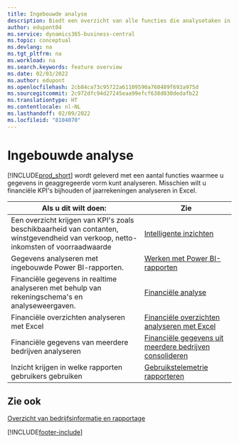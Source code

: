 ```yaml
---
title: Ingebouwde analyse
description: Biedt een overzicht van alle functies die analysetaken in het Business Central-product ondersteunen.
author: edupont04
ms.service: dynamics365-business-central
ms.topic: conceptual
ms.devlang: na
ms.tgt_pltfrm: na
ms.workload: na
ms.search.keywords: feature overview
ms.date: 02/03/2022
ms.author: edupont
ms.openlocfilehash: 2cb84ca73c95722a61109590a760489f693a975d
ms.sourcegitcommit: 2c972dfc94d27245eaa99efcf638d030dedafb22
ms.translationtype: HT
ms.contentlocale: nl-NL
ms.lasthandoff: 02/09/2022
ms.locfileid: "8104070"
---
```

# <a name="built-in-analytics"></a>Ingebouwde analyse

[!INCLUDE[prod_short](includes/prod_short.md)] wordt geleverd met een aantal functies waarmee u gegevens in geaggregeerde vorm kunt analyseren. Misschien wilt u financiële KPI's bijhouden of jaarrekeningen analyseren in Excel.

| Als u dit wilt doen: | Zie |
| --- | --- |
|Een overzicht krijgen van KPI's zoals beschikbaarheid van contanten, winstgevendheid van verkoop, netto-inkomsten of voorraadwaarde | [Intelligente inzichten](about-intelligent-cloud.md) |
|Gegevens analyseren met ingebouwde Power BI-rapporten. | [Werken met Power BI-rapporten](across-working-with-powerbi.md) |
|Financiële gegevens in realtime analyseren met behulp van rekeningschema's en analyseweergaven.| [Financiële analyse](bi.md) |
|Financiële overzichten analyseren met Excel | [Financiële overzichten analyseren met Excel](finance-analyze-excel.md) |
|Financiële gegevens van meerdere bedrijven analyseren | [Financiële gegevens uit meerdere bedrijven consolideren](finance-consolidated-company-reporting.md) |
|Inzicht krijgen in welke rapporten gebruikers gebruiken| [Gebruikstelemetrie rapporteren](/dynamics365/business-central/dev-itpro/administration/telemetry-reports-trace)|

## <a name="see-also"></a>Zie ook

[Overzicht van bedrijfsinformatie en rapportage](reports-use-reports.md)


[!INCLUDE[footer-include](includes/footer-banner.md)]
